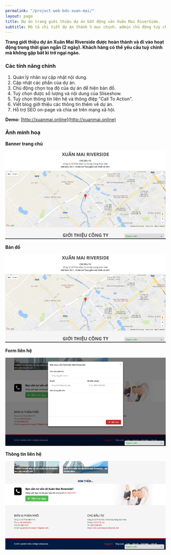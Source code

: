```yaml
---
permalink: "/project-web-bds-xuan-mai/"
layout: page
title: Dự án trang giới thiệu dự án bất động sản Xuân Mai RiverSide.
subtitle: Mô tả chi tiết dự án thành 5 mục chính. admin chủ động tuỳ chỉnh banner, bản đồ. Chat hỗ trợ trực tuyến.
---
```


**Trang giới thiệu dự án Xuân Mai Riverside được hoàn thành và đi vào hoạt động trong thời gian ngắn (2 ngày). Khách hàng có thể yêu cầu tuỳ chỉnh mà không gặp bất kì trỡ ngại ngào.**

### Các tính năng chính

1. Quản lý nhân sự cập nhật nội dung.
2. Cập nhật các phần của dự án.
3. Chủ động chọn toạ độ của dự án để hiện bản đồ.
4. Tuỳ chọn được số lượng và nội dung của Sliseshow.
5. Tuỳ chọn thông tin liên hệ và thông điệp "Call To Action".
6. Viết blog giới thiệu các thông tin thêm về dự án.
7. Hỗ trợ SEO on-page và chia sẻ trên mạng xã hội.

**Demo:** [http://xuanmai.online](http://xuanmai.online)

### Ảnh minh hoạ

**Banner trang chủ**

![Giới thiệu dự án bất động sản - Banner trang chủ](/img/pages/xuan-mai/map.jpg)

**Bản đồ**

![Giới thiệu dự án bất động sản - Bản đồ](/img/pages/xuan-mai/map.jpg)

**Form liên hệ**

![Giới thiệu dự án bất động sản - Form liên hệ](/img/pages/xuan-mai/contact-fom.jpg)

**Thông tin liên hệ**

![Giới thiệu dự án bất động sản - Thông tin liên hệ](/img/pages/xuan-mai/contact.jpg)

